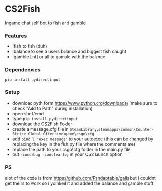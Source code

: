 # CS2Fish

Ingame chat self bot to fish and gamble


### Features
- !fish to fish (duh)
- !balance to see a users balance and biggest fish caught
- !gamble [int] or all to gamble with the balance

### Dependencies
`pip install pydirectinput`

### Setup

- download pyth form https://www.python.org/downloads/ (make sure to check "Add to Path" during installation)
- open shell/cmd
- type `pip install pydirectinput`
- download the CS2Fish Folder
- create a message.cfg file in `SteamLibrary\steamapps\common\Counter-Strike Global Offensive\game\csgo\cfg`
- add `bind l "exec message"` to your autoexec (this can be changed by replacing the key in the fish.py file where the comments are)
- replace the path to your csgo\cfg folder in the main.py file
- put `-condebug -conclearlog` in your CS2 launch option

### PS
alot of the code is from https://github.com/Pandaptable/galls but i couldnt get theirs to work so i yoinked it and added the balance and gamble stuff
